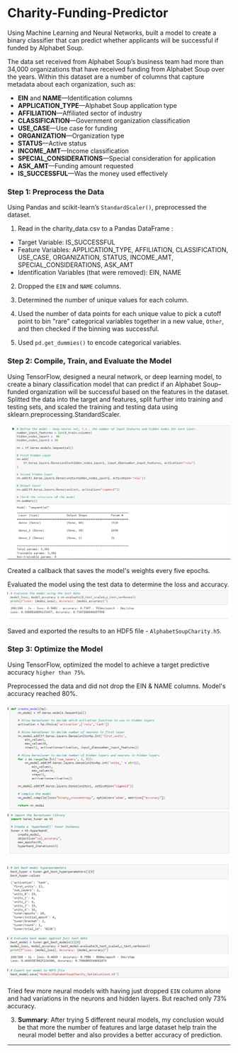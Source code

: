 # Charity-Funding-Predictor

Using Machine Learning and Neural Networks, built a model to create a binary classifier that can predict whether applicants will be successful if funded by Alphabet Soup. 

The data set received from Alphabet Soup’s business team had more than 34,000 organizations that have received funding from Alphabet Soup over the years. Within this dataset are a number of columns that capture metadata about each organization, such as:

* **EIN** and **NAME**—Identification columns
* **APPLICATION_TYPE**—Alphabet Soup application type
* **AFFILIATION**—Affiliated sector of industry
* **CLASSIFICATION**—Government organization classification
* **USE_CASE**—Use case for funding
* **ORGANIZATION**—Organization type
* **STATUS**—Active status
* **INCOME_AMT**—Income classification
* **SPECIAL_CONSIDERATIONS**—Special consideration for application
* **ASK_AMT**—Funding amount requested
* **IS_SUCCESSFUL**—Was the money used effectively

### Step 1: Preprocess the Data

Using Pandas and scikit-learn’s `StandardScaler()`, preprocessed the dataset. 

1. Read in the charity_data.csv to a Pandas DataFrame :
  * Target Variable: IS_SUCCESSFUL
  * Feature Variables: APPLICATION_TYPE, AFFILIATION, CLASSIFICATION, USE_CASE, ORGANIZATION, STATUS, INCOME_AMT,
    SPECIAL_CONSIDERATIONS, ASK_AMT
  * Identification Variables (that were removed): EIN, NAME

2. Dropped the `EIN` and `NAME` columns.

3. Determined the number of unique values for each column.

4. Used the number of data points for each unique value to pick a cutoff point to bin "rare" categorical variables together in a new value, `Other`, and then checked if the binning was successful.

5. Used `pd.get_dummies()` to encode categorical variables.

### Step 2: Compile, Train, and Evaluate the Model

Using TensorFlow, designed a neural network, or deep learning model, to create a binary classification model that can predict if an Alphabet Soup–funded organization will be successful based on the features in the dataset. Splitted the data into the target and features, split further into training and testing sets, and scaled the training and testing data using sklearn.preprocessing.StandardScaler.

![AlphabetSoupCharity](Images/Neural_Model_1.png)

Created a callback that saves the model's weights every five epochs.

Evaluated the model using the test data to determine the loss and accuracy.
![AlphabetSoupCharity](Images/Neural_Model_1_accuracy.png)

Saved and exported the results to an HDF5 file - `AlphabetSoupCharity.h5`.

### Step 3: Optimize the Model

Using TensorFlow, optimized the model to achieve a target predictive accuracy `higher than 75%`.

Preprocessed the data and did not drop the EIN & NAME columns. Model's accuracy reached 80%.

![BestModel](Images/Optimization_1.png)

![BestModel_Accuracy](Images/Optimization_1_accuracy.png)


Tried few more neural models with having just dropped `EIN` column alone and had variations in the neurons and hidden layers. But reached only 73% accuracy.

3. **Summary**: After trying 5 different neural models, my conclusion would be that more the number of features and large dataset help train the neural model better and also provides a better accuracy of prediction.

- - -